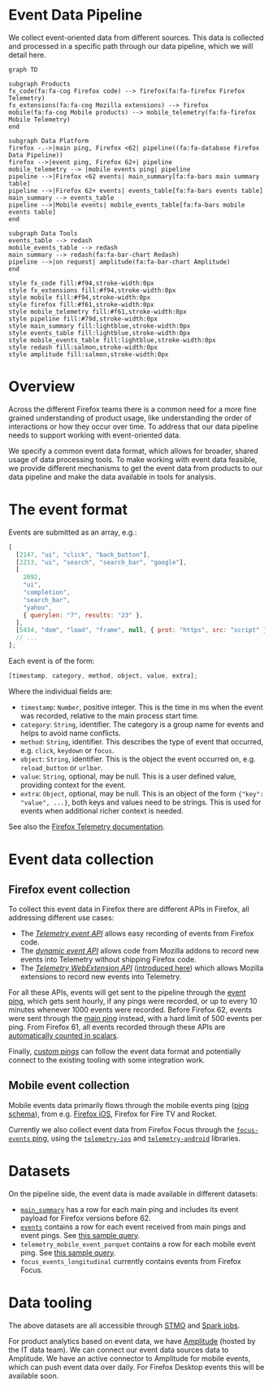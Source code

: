 # Event Data Pipeline

We collect event-oriented data from different sources. This data is collected and processed in a
specific path through our data pipeline, which we will detail here.

```mermaid
graph TD

subgraph Products
fx_code(fa:fa-cog Firefox code) --> firefox(fa:fa-firefox Firefox Telemetry)
fx_extensions(fa:fa-cog Mozilla extensions) --> firefox
mobile(fa:fa-cog Mobile products) --> mobile_telemetry(fa:fa-firefox Mobile Telemetry)
end

subgraph Data Platform
firefox -.->|main ping, Firefox <62| pipeline((fa:fa-database Firefox Data Pipeline))
firefox -->|event ping, Firefox 62+| pipeline
mobile_telemetry --> |mobile events ping| pipeline
pipeline -->|Firefox <62 events| main_summary[fa:fa-bars main summary table]
pipeline -->|Firefox 62+ events| events_table[fa:fa-bars events table]
main_summary --> events_table
pipeline -->|Mobile events| mobile_events_table[fa:fa-bars mobile events table]
end

subgraph Data Tools
events_table --> redash
mobile_events_table --> redash
main_summary --> redash(fa:fa-bar-chart Redash)
pipeline -->|on request| amplitude(fa:fa-bar-chart Amplitude)
end

style fx_code fill:#f94,stroke-width:0px
style fx_extensions fill:#f94,stroke-width:0px
style mobile fill:#f94,stroke-width:0px
style firefox fill:#f61,stroke-width:0px
style mobile_telemetry fill:#f61,stroke-width:0px
style pipeline fill:#79d,stroke-width:0px
style main_summary fill:lightblue,stroke-width:0px
style events_table fill:lightblue,stroke-width:0px
style mobile_events_table fill:lightblue,stroke-width:0px
style redash fill:salmon,stroke-width:0px
style amplitude fill:salmon,stroke-width:0px
```

# Overview

Across the different Firefox teams there is a common need for a more fine grained understanding of
product usage, like understanding the order of interactions or how they occur over time.
To address that our data pipeline needs to support working with event-oriented data.

We specify a common event data format, which allows for broader, shared usage of data processing tools.
To make working with event data feasible, we provide different mechanisms to get the event data
from products to our data pipeline and make the data available in tools for analysis.

# The event format

Events are submitted as an array, e.g.:

```javascript
[
  [2147, "ui", "click", "back_button"],
  [2213, "ui", "search", "search_bar", "google"],
  [
    2892,
    "ui",
    "completion",
    "search_bar",
    "yahoo",
    { querylen: "7", results: "23" },
  ],
  [5434, "dom", "load", "frame", null, { prot: "https", src: "script" }],
  // ...
];
```

Each event is of the form:

```javascript
[timestamp, category, method, object, value, extra];
```

Where the individual fields are:

- `timestamp`: `Number`, positive integer. This is the time in ms when the event was recorded, relative to the main process start time.
- `category`: `String`, identifier. The category is a group name for events and helps to avoid name conflicts.
- `method`: `String`, identifier. This describes the type of event that occurred, e.g. `click`, `keydown` or `focus`.
- `object`: `String`, identifier. This is the object the event occurred on, e.g. `reload_button` or `urlbar`.
- `value`: `String`, optional, may be null. This is a user defined value, providing context for the event.
- `extra`: `Object`, optional, may be null. This is an object of the form `{"key": "value", ...}`, both keys and values need to be strings. This is used for events when additional richer context is needed.

See also the [Firefox Telemetry documentation](https://firefox-source-docs.mozilla.org/toolkit/components/telemetry/telemetry/collection/events.html#serialization-format).

# Event data collection

## Firefox event collection

To collect this event data in Firefox there are different APIs in Firefox, all addressing different
use cases:

- The [_Telemetry event API_](https://firefox-source-docs.mozilla.org/toolkit/components/telemetry/telemetry/collection/events.html)
  allows easy recording of events from Firefox code.
- The [_dynamic event API_](https://firefox-source-docs.mozilla.org/toolkit/components/telemetry/telemetry/collection/events.html#registerevents)
  allows code from Mozilla addons to record new events into Telemetry without shipping Firefox
  code.
- The _[Telemetry WebExtension API](https://searchfox.org/mozilla-central/rev/55da592d85c2baf8d8818010c41d9738c97013d2/toolkit/components/extensions/schemas/telemetry.json#87)_ ([introduced here](https://bugzilla.mozilla.org/show_bug.cgi?id=1280234))
  which allows Mozilla extensions to record new events into Telemetry.

For all these APIs, events will get sent to the pipeline through the
[event ping](https://firefox-source-docs.mozilla.org/toolkit/components/telemetry/telemetry/data/event-ping.html), which gets sent hourly, if any pings were recorded, or up to every 10 minutes whenever 1000 events were recorded.
Before Firefox 62, events were sent through the [main ping](https://firefox-source-docs.mozilla.org/toolkit/components/telemetry/telemetry/data/main-ping.html) instead, with a hard limit of 500 events per ping.
From Firefox 61, all events recorded through these APIs are [automatically counted in scalars](https://bugzilla.mozilla.org/show_bug.cgi?id=1440673).

Finally, [_custom pings_](https://firefox-source-docs.mozilla.org/toolkit/components/telemetry/telemetry/collection/custom-pings.html)
can follow the event data format and potentially connect to the existing tooling with some integration work.

## Mobile event collection

Mobile events data primarily flows through the mobile events ping ([ping schema](https://github.com/mozilla-services/mozilla-pipeline-schemas/tree/master/schemas/telemetry/mobile-event)), from e.g. [Firefox iOS](https://github.com/mozilla-mobile/firefox-ios/wiki/Event-Tracking-with-Mozilla's-Telemetry-Service#event-ping), Firefox for Fire TV and Rocket.

Currently we also collect event data from Firefox Focus through the [`focus-events` ping](https://github.com/mozilla-mobile/focus-ios/wiki/Event-Tracking-with-Mozilla%27s-Telemetry-Service#event-ping),
using the [`telemetry-ios`](https://github.com/mozilla-mobile/telemetry-ios) and
[`telemetry-android`](https://github.com/mozilla-mobile/telemetry-android) libraries.

# Datasets

On the pipeline side, the event data is made available in different datasets:

- [`main_summary`](../choosing_a_dataset.md#mainsummary) has a row for each main ping and includes
  its event payload for Firefox versions before 62.
- [`events`](../../datasets/batch_view/events/reference.md) contains a row for each event received from main pings and event pings. See [this sample query](https://sql.telemetry.mozilla.org/queries/52582/source).
- `telemetry_mobile_event_parquet` contains a row for each mobile event ping. See [this sample query](https://sql.telemetry.mozilla.org/queries/52581/source).
- `focus_events_longitudinal` currently contains events from Firefox Focus.

# Data tooling

The above datasets are all accessible through [STMO](../../tools/stmo.md) and [Spark jobs](../../tools/spark.md).

For product analytics based on event data, we have [Amplitude](https://sso.mozilla.com/amplitude)
(hosted by the IT data team). We can connect our event data sources data to Amplitude.
We have an active connector to Amplitude for mobile events, which can push event data over
daily. For Firefox Desktop events this will be available soon.

